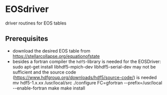# EOSdriver
driver routines for EOS tables

## Prerequisites
- download the desired EOS table from https://stellarcollapse.org/equationofstate
- besides a fortran compiler the `hdf5`-library is needed for the EOSDriver:
    sudo apt-get install libhdf5-mpich-dev libhdf5-serial-dev
  may not be sufficient and the source code (https://www.hdfgroup.org/downloads/hdf5/source-code/) is needed 
    mv hdf5-1.x.xx /usr/local/src
    ./configure FC=gfortran --prefix=/usr/local --enable-fortran
    make
    make install

